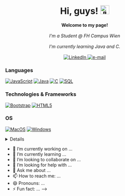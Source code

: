 <h1 align="center">Hi, guys! <img src="https://github.com/wervlad/wervlad/assets/24524555/766d336d-b87d-44ba-807c-c51de2bc6b4d" width="28px" alt="👋"></h1>

<p align="center">
    <b>Welcome to my page!</b><br><br>
    <i>
        I'm a Student @ FH Campus Wien<br>
        <br>
        I'm currently learning Java and C.<br>
    </i><br>
    <a href="https://www.linkedin.com/in/g%C3%B6kmen-kiyan-4b9a32280/">
        <img src="https://img.shields.io/badge/LinkedIn-blue?style=flat-square&logo=linkedin" alt="LinkedIn">
    </a>
    <a href="mailto:goekmen.kiyan@hotmail.com">
        <img src="https://img.shields.io/badge/Email-blue?style=flat-square&logo=gmail&logoColor=white" alt="e-mail">
    </a>
</p>

### Languages
[![JavaScript](https://img.shields.io/badge/javascript-black?style=for-the-badge&logo=javascript)](https://github.com/GoekmenKiyan)
[![Java](https://img.shields.io/badge/java-black?style=for-the-badge&logo=openjdk)](https://github.com/GoekmenKiyan)
[![C](https://img.shields.io/badge/c-black?style=for-the-badge&logo=c)](https://github.com/GoekmenKiyan)
[![SQL](https://img.shields.io/badge/sql-black?style=for-the-badge&logo=mysql)](https://github.com/GoekmenKiyan)

### Technologies & Frameworks
[![Bootstrap](https://img.shields.io/badge/react-black?style=for-the-badge&logo=bootstrap)](https://github.com/GoekmenKiyan)
[![HTML5](https://img.shields.io/badge/html5-black?style=for-the-badge&logo=html5)](https://hub.docker.com/u/GoekmenKiyan)

### OS
[![MacOS](https://img.shields.io/badge/macos-black?style=for-the-badge&logo=Mac)](https://github.com/GoekmenKiyan)
[![Windows](https://img.shields.io/badge/Windows-black?style=for-the-badge&logo=Windows)](https://github.com/GoekmenKiyan)

<details>
<p align="center">
  <a href="https://github.com/GoekmenKiyan">
    <img src="http://github-profile-summary-cards.vercel.app/api/cards/profile-details?username=GoekmenKiyan&theme=transparent" />
  </a>
  <a href="https://github.com/wervlad">
    <img src="https://github-readme-streak-stats.herokuapp.com/?user=GoekmenKiyan&hide_border=true&card_width=338&theme=transparent" />
  </a>
  <a href="https://github.com/wervlad">
    <img src="http://github-profile-summary-cards.vercel.app/api/cards/stats?username=GoekmenKiyan&theme=transparent" />
  </a>
  <a href="https://github.com/GoekmenKiyan">
    <img src="https://github-readme-stats.vercel.app/api/top-langs/?username=wervlad&langs_count=10&exclude_repo=&hide=jupyter%20notebook,vim%20script,cmake,makefile,batchfile,emacs%20lisp,css,html&layout=default&card_width=699&hide_border=true&theme=transparent" />
  </a>
</p>
</details>

- 🔭 I’m currently working on ...
- 🌱 I’m currently learning ...
- 👯 I’m looking to collaborate on ...
- 🤔 I’m looking for help with ...
- 💬 Ask me about ...
- 📫 How to reach me: ...
- 😄 Pronouns: ...
- ⚡ Fun fact: ...
-->
